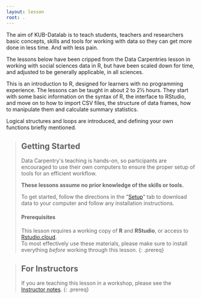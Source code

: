 ```yaml
---
layout: lesson
root: .
---
```


The aim of KUB-Datalab is to teach students, teachers and researchers
basic concepts, skills and tools for working with data so they can
get more done in less time. And with less pain.

The lessons below have been cripped from the Data Carpentries lesson
in working with social sciences data in R, but have been scaled down for
time, and adjusted to be generally applicable, in all sciences.

This is an introduction to R, designed for learners with no programming
experience. The lessons can be taught in about 2 to 2½ hours. They start
with some basic information on the syntax of R, the interface to RStudio,
and move on to how to import CSV files, the structure of data frames, how 
to manipulate them and calculate summary statistics. 

Logical structures and loops are introduced, and defining your own functions
briefly mentioned.


> ## Getting Started
>
> Data Carpentry's teaching is hands-on, so participants are encouraged to use
> their own computers to ensure the proper setup of tools for an efficient
> workflow.
>
> **These lessons assume no prior knowledge of the skills or tools.**
>
> To get started, follow the directions in the "[Setup](setup.html)" tab to
> download data to your computer and follow any installation instructions.
>
> #### Prerequisites
>
> This lesson requires a working copy of **R** and **RStudio**, or access
> to [Rstudio.cloud](https://rstudio.cloud/).
> <br>To most effectively use these materials, please make sure to install
> everything *before* working through this lesson.
{: .prereq}

> ## For Instructors
> If you are teaching this lesson in a workshop, please see the
> [Instructor notes](guide/).
{: .prereq}

